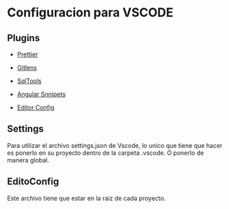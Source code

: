 # Configuracion para VSCODE

## Plugins

- [Prettier](https://marketplace.visualstudio.com/items?itemName=esbenp.prettier-vscode)
- [Gitlens](https://marketplace.visualstudio.com/items?itemName=eamodio.gitlens)
- [SqlTools](https://marketplace.visualstudio.com/items?itemName=mtxr.sqltools)

- [Angular Snnipets](https://marketplace.visualstudio.com/items?itemName=johnpapa.Angular2)

- [Editor Config](https://marketplace.visualstudio.com/items?itemName=EditorConfig.EditorConfig)


## Settings

Para utilizar el archivo settings.json de Vscode, lo unico que tiene que hacer es ponerlo en su proyecto dentro de la carpeta .vscode. O ponerlo de manera global.


## EditoConfig

Este archivo tiene que estar en la raiz de cada proyecto.

